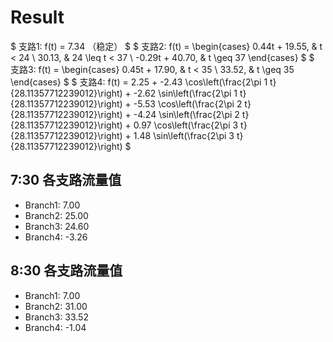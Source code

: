 # Result

$ 支路1: f(t) = 7.34 （稳定） $
$ 支路2: f(t) = \begin{cases} 0.44t + 19.55, & t < 24 \\ 30.13, & 24 \leq t < 37 \\ -0.29t + 40.70, & t \geq 37 \end{cases} $
$ 支路3: f(t) = \begin{cases} 0.45t + 17.90, & t < 35 \\ 33.52, & t \geq 35 \end{cases} $
$ 支路4: f(t) = 2.25 + -2.43 \cos\left(\frac{2\pi 1 t}{28.11357712239012}\right) + -2.62 \sin\left(\frac{2\pi 1 t}{28.11357712239012}\right) + -5.53 \cos\left(\frac{2\pi 2 t}{28.11357712239012}\right) + -4.24 \sin\left(\frac{2\pi 2 t}{28.11357712239012}\right) + 0.97 \cos\left(\frac{2\pi 3 t}{28.11357712239012}\right) + 1.48 \sin\left(\frac{2\pi 3 t}{28.11357712239012}\right) $

## 7:30 各支路流量值

- Branch1: 7.00
- Branch2: 25.00
- Branch3: 24.60
- Branch4: -3.26

## 8:30 各支路流量值

- Branch1: 7.00
- Branch2: 31.00
- Branch3: 33.52
- Branch4: -1.04
